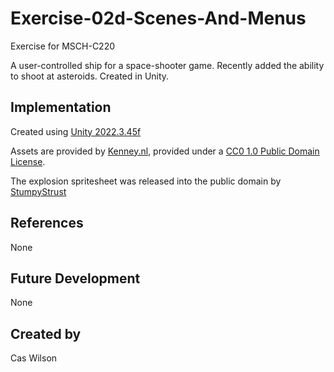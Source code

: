 # Exercise-02d-Scenes-And-Menus

Exercise for MSCH-C220

A user-controlled ship for a space-shooter game. Recently added the ability to shoot at asteroids. Created in Unity.

## Implementation

Created using [Unity 2022.3.45f](https://unity.com)

Assets are provided by [Kenney.nl](https://kenney.nl/assets/space-shooter-extension), provided under a [CC0 1.0 Public Domain License](https://creativecommons.org/publicdomain/zero/1.0/).

The explosion spritesheet was released into the public domain by [StumpyStrust](https://opengameart.org/content/explosion-sheet)

## References
None

## Future Development
None

## Created by
Cas Wilson
